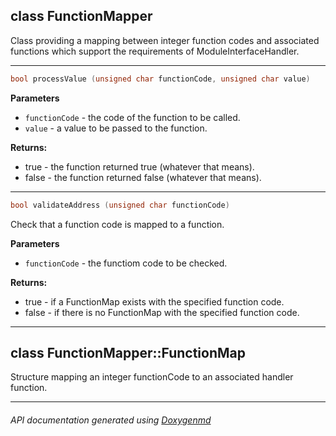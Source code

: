 ## class FunctionMapper

Class providing a mapping between integer function codes and associated functions which support the requirements of ModuleInterfaceHandler.  

---

```c++
bool processValue (unsigned char functionCode, unsigned char value)
```

**Parameters**
- `functionCode` - the code of the function to be called. 
- `value` - a value to be passed to the function. 

**Returns:**
- true - the function returned true (whatever that means). 
- false - the function returned false (whatever that means). 

---

```c++
bool validateAddress (unsigned char functionCode)
```
Check that a function code is mapped to a function. 

**Parameters**
- `functionCode` - the functiom code to be checked. 

**Returns:**
- true - if a FunctionMap exists with the specified function code. 
- false - if there is no FunctionMap with the specified function code. 

---

## class FunctionMapper::FunctionMap

Structure mapping an integer functionCode to an associated handler function.  

---

###### API documentation generated using [Doxygenmd](https://github.com/d99kris/doxygenmd)

